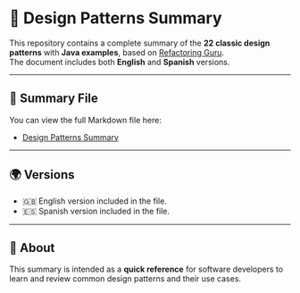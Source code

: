 # 🧩 Design Patterns Summary

This repository contains a complete summary of the **22 classic design patterns** with **Java examples**, based on [Refactoring Guru](https://refactoring.guru/).  
The document includes both **English** and **Spanish** versions.

---

## 📄 Summary File

You can view the full Markdown file here:

- [Design Patterns Summary]()

---

## 🌍 Versions

- 🇬🇧 English version included in the file.
- 🇪🇸 Spanish version included in the file.

---

## 🔗 About

This summary is intended as a **quick reference** for software developers to learn and review common design patterns and their use cases.

